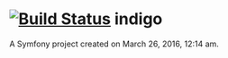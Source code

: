 [![Build Status](https://travis-ci.org/magnabb/indigo.svg?branch=master)](https://travis-ci.org/magnabb/indigo)
indigo
======

A Symfony project created on March 26, 2016, 12:14 am.
